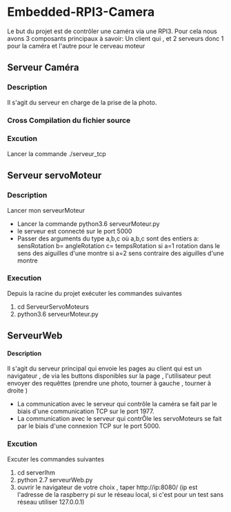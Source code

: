# Embedded-RPI3-Camera

Le but du projet est de contrôler une caméra via une RPI3. Pour cela nous avons 3 composants principaux à savoir: Un client qui , et 2 serveurs donc 1 pour la caméra et l'autre pour le cerveau moteur  


## Serveur Caméra

### Description

 Il s'agit du serveur en charge de la prise de la photo.
### Cross Compilation du fichier source

### Excution
Lancer la commande
 ./serveur_tcp

## Serveur servoMoteur

### Description
Lancer mon serveurMoteur
 - Lancer la commande  python3.6 serveurMoteur.py
 - le serveur est connecté sur le port 5000
 - Passer des arguments du type a,b,c où a,b,c sont des entiers a: sensRotation b= angleRotation c= tempsRotation
 si a=1 rotation dans le sens des aiguilles d'une montre
si a=2 sens contraire des aiguilles d'une montre

### Execution
Depuis la racine du projet exécuter les commandes suivantes
1. cd ServeurServoMoteurs
2. python3.6  serveurMoteur.py

## ServeurWeb

#### Description
Il s'agit du serveur principal qui envoie les pages  au client qui est un navigateur , de via les buttons disponibles sur la page , l'utilisateur peut envoyer des requêttes (prendre une photo, tourner à gauche , tourner à droite )

 - La communication avec le serveur qui contrôle la caméra  se fait par le biais d'une communication TCP sur le port 1977.
 - La communication avec le serveur qui contrÔle les servoMoteurs se fait par le biais d'une connexion   TCP sur le port 5000.

### Excution

  Excuter les commandes suivantes
  1. cd serverIhm
  2. python 2.7 serveurWeb.py
  3. ouvrir le navigateur de votre choix , taper http://ip:8080/ (ip est l'adresse de la raspberry pi sur le réseau local, si c'est pour un test sans réseau utiliser 127.0.0.1)
